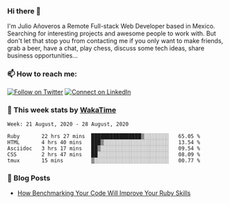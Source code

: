 ### Hi there 👋

I'm Julio Añoveros a Remote Full-stack Web Developer based in Mexico. Searching for interesting projects and awesome people to work with. But don't let that stop you from contacting me if you only want to make friends, grab a beer, have a chat, play chess, discuss some tech ideas, share business opportunities... 

### :mailbox: How to reach me:

[![Follow on Twitter](https://img.shields.io/badge/--twitter?label=Twitter&logo=Twitter&style=social)](https://twitter.com/AnoverosJulio) [![Connect on LinkedIn](https://img.shields.io/badge/--linkedin?label=LinkedIn&logo=LinkedIn&style=social)](https://www.linkedin.com/in/jubaan)

### :construction_worker: This week stats by [WakaTime]('https://wakatime.com')
<!--START_SECTION:waka-->
```text
Week: 21 August, 2020 - 28 August, 2020

Ruby       22 hrs 27 mins  ████████████████▒░░░░░░░░   65.05 % 
HTML       4 hrs 40 mins   ███▒░░░░░░░░░░░░░░░░░░░░░   13.54 % 
Asciidoc   3 hrs 17 mins   ██▒░░░░░░░░░░░░░░░░░░░░░░   09.54 % 
CSS        2 hrs 47 mins   ██░░░░░░░░░░░░░░░░░░░░░░░   08.09 % 
tmux       15 mins         ▒░░░░░░░░░░░░░░░░░░░░░░░░   00.77 % 
```
<!--END_SECTION:waka-->

### :newspaper: Blog Posts
<!-- BLOG-POST-LIST:START -->
- [How Benchmarking Your Code Will Improve Your Ruby Skills](https://dev.to/jubaan/how-benchmarking-your-code-will-improve-your-ruby-skills-2m83)
<!-- BLOG-POST-LIST:END -->


